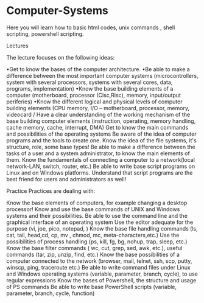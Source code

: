 # Computer-Systems
Here you will learn how to basic html codes, unix commands , shell scripting, powershell scripting.

Lectures

The lecture focuses on the following ideas:

•Get to know the bases of the computer architecture.
•Be able to make a difference between the most important computer systems (microcontrollers, system with several processors, systems with several cores, data, programs, implementation)
•Know the base building elements of a computer (motherboard, processor (Cisc,Risc), memory, input/output periferies)
•Know the different logical and physical levels of computer building elements (CPU memory, I/O – motherboard, processor, memory, videocard /
Have a clear understanding of the working mechanism of the base building computer elements (instruction, operating, memory handling, cache memory, cache, interrupt, DMA)
Get to know the main commands and possibilities of the operating systems
Be aware of the idea of computer programs and the tools to create one.
Know the idea of the file systems, it's structure, role, some base types!
Be able to make a difference between the tasks of a user and a system administrator, to know the main elements of them.
Know the fundamentals of connecting a computer to a network(local network-LAN, switch, router, etc.)
Be able to write base script programs on Linux and on Windows platforms.
Understand that script programs are the best friend for users and administrators as well!


Practice
Practices are dealing with:

Know the base elements of computers, for example changing a desktop processor!
Know and use the base commands of UNIX and Windows systems and their possibilities.
Be able to use the command line and the graphical interface of an operating system
Use the editor adequate for the purpose (vi, joe, pico, notepad, )
Know the base file handling commands (ls, cat, tail, head,cd, cp, mv , chmod, mc, meta-characters,etc.)
Use the possibilities of process handling (ps, kill, fg, bg, nohup, trap, sleep, etc.)
Know the base filter commands ( wc, cut, grep, sed, awk, etc.), useful commands (tar, zip, unzip, find, etc.)
Know the base possibilities of a computer connected to the network (browser, mail, telnet, ssh, scp, putty, winscp, ping, traceroute etc.)
Be able to write command files under Linux and Windows operating systems (variable, parameter, branch, cycle), to use regular expressions
Know the bases of Powershell, the structure and usage of PS commands
Be able to write base PowerShell scripts (variable, parameter, branch, cycle, function)
